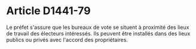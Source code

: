 # Article D1441-79

  
Le préfet s'assure que les bureaux de vote se situent à proximité des lieux de travail des électeurs intéressés. Ils peuvent être installés dans des lieux publics ou privés avec l'accord des propriétaires.